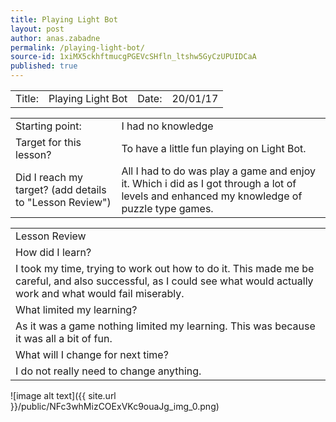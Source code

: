 ```yaml
---
title: Playing Light Bot
layout: post
author: anas.zabadne
permalink: /playing-light-bot/
source-id: 1xiMX5ckhftmucgPGEVcSHfln_ltshw5GyCzUPUIDCaA
published: true
---
```

<table>
  <tr>
    <td>Title:  </td>
    <td>Playing Light Bot</td>
    <td> Date:  </td>
    <td>20/01/17</td>
  </tr>
</table>


<table>
  <tr>
    <td>Starting point:</td>
    <td>I had no knowledge</td>
  </tr>
  <tr>
    <td>Target for this lesson?</td>
    <td>To have a little fun playing on Light Bot.</td>
  </tr>
  <tr>
    <td>Did I reach my target? 
(add details to "Lesson Review")</td>
    <td>All I had to do was play a game and enjoy it. Which i did as I got through a lot of levels and enhanced my knowledge of puzzle type games.</td>
  </tr>
</table>


<table>
  <tr>
    <td>Lesson Review</td>
  </tr>
  <tr>
    <td>How did I learn? </td>
  </tr>
  <tr>
    <td>I took my time, trying to work out how to do it. This made me be careful, and also successful, as I could see what would actually work and what would fail miserably.</td>
  </tr>
  <tr>
    <td>What limited my learning? </td>
  </tr>
  <tr>
    <td>As it was a game nothing limited my learning. This was because it was all a bit of fun.</td>
  </tr>
  <tr>
    <td>What will I change for next time?</td>
  </tr>
  <tr>
    <td>
I do not really need to change anything.</td>
  </tr>
</table>


![image alt text]({{ site.url }}/public/NFc3whMizCOExVKc9ouaJg_img_0.png)

